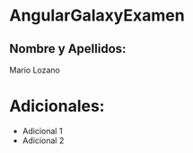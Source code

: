 # AngularGalaxyExamen

## Nombre y Apellidos:

Mario Lozano

# Adicionales:

- Adicional 1
- Adicional 2
